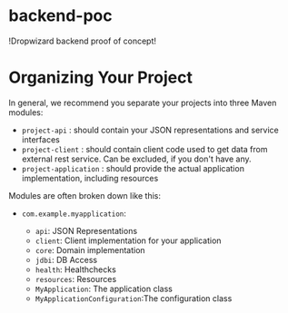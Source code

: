 # backend-poc

!Dropwizard backend proof of concept!

Organizing Your Project
=======================

In general, we recommend you separate your projects into three Maven modules: 

* ``project-api`` : should contain your JSON representations and service interfaces
* ``project-client`` : should contain client code used to get data from external rest service. Can be excluded, if you don't have any.
* ``project-application`` : should provide the actual application implementation, including resources

Modules are often broken down like this:

* ``com.example.myapplication``:

  * ``api``: JSON Representations
  * ``client``: Client implementation for your application
  * ``core``: Domain implementation
  * ``jdbi``: DB Access
  * ``health``: Healthchecks
  * ``resources``: Resources
  * ``MyApplication``: The application class
  * ``MyApplicationConfiguration``:The configuration class
